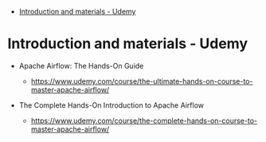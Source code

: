 <!-- TOC -->

- [Introduction and materials - Udemy](#introduction-and-materials---udemy)

<!-- /TOC -->


# Introduction and materials - Udemy

- Apache Airflow: The Hands-On Guide
    - https://www.udemy.com/course/the-ultimate-hands-on-course-to-master-apache-airflow/

- The Complete Hands-On Introduction to Apache Airflow
    - https://www.udemy.com/course/the-complete-hands-on-course-to-master-apache-airflow/
    